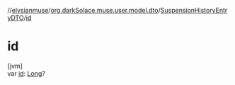 //[elysianmuse](../../../index.md)/[org.darkSolace.muse.user.model.dto](../index.md)/[SuspensionHistoryEntryDTO](index.md)/[id](id.md)

# id

[jvm]\
var [id](id.md): [Long](https://kotlinlang.org/api/latest/jvm/stdlib/kotlin/-long/index.html)?
